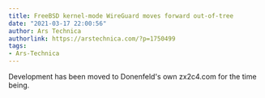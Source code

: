 ```yaml
---
title: FreeBSD kernel-mode WireGuard moves forward out-of-tree
date: "2021-03-17 22:00:56"
author: Ars Technica
authorlink: https://arstechnica.com/?p=1750499
tags:
- Ars-Technica
---
```

Development has been moved to Donenfeld's own zx2c4.com for the time being.